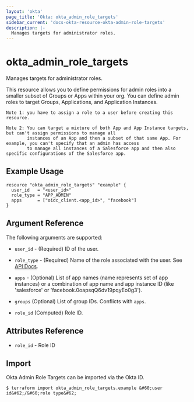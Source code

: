 ```yaml
---
layout: 'okta'
page_title: 'Okta: okta_admin_role_targets'
sidebar_current: 'docs-okta-resource-okta-admin-role-targets'
description: |-
  Manages targets for administrator roles.
---
```


# okta_admin_role_targets

Manages targets for administrator roles.

This resource allows you to define permissions for admin roles into a smaller subset of Groups or Apps within your org.
You can define admin roles to target Groups, Applications, and Application Instances.

```
Note 1: you have to assign a role to a user before creating this resource.

Note 2: You can target a mixture of both App and App Instance targets, but can't assign permissions to manage all
        instances of an App and then a subset of that same App. For example, you can't specify that an admin has access
        to manage all instances of a Salesforce app and then also specific configurations of the Salesforce app.
```

## Example Usage

```hcl
resource "okta_admin_role_targets" "example" {
  user_id   = "<user_id>"
  role_type = "APP_ADMIN"
  apps      = ["oidc_client.<app_id>", "facebook"]
}
```

## Argument Reference

The following arguments are supported:

- `user_id` - (Required) ID of the user.

- `role_type` - (Required) Name of the role associated with the user. See [API Docs](https://developer.okta.com/docs/reference/api/roles/#role-types).

- `apps` - (Optional) List of app names (name represents set of app instances) or a combination of app name and app instance ID (like 'salesforce' or 'facebook.0oapsqQ6dv19pqyEo0g3').

- `groups` (Optional) List of group IDs. Conflicts with `apps`.

- `role_id` (Computed) Role ID.

## Attributes Reference

- `role_id` - Role ID

## Import

Okta Admin Role Targets can be imported via the Okta ID.

```
$ terraform import okta_admin_role_targets.example &#60;user id&#62;/&#60;role type&#62;
```
